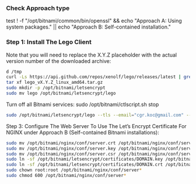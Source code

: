 ### Check Approach type
test ! -f "/opt/bitnami/common/bin/openssl" && echo "Approach A: Using system packages." || echo "Approach B: Self-contained installation."


### Step 1: Install The Lego Client
Note that you will need to replace the X.Y.Z placeholder with the actual version number of the downloaded archive:
```bash
d /tmp
curl -Ls https://api.github.com/repos/xenolf/lego/releases/latest | grep browser_download_url | grep linux_amd64 | cut -d '"' -f 4 | wget -i -
tar xf lego_vX.Y.Z_linux_amd64.tar.gz
sudo mkdir -p /opt/bitnami/letsencrypt
sudo mv lego /opt/bitnami/letsencrypt/lego
```

Turn off all Bitnami services:
sudo /opt/bitnami/ctlscript.sh stop


```bash
sudo /opt/bitnami/letsencrypt/lego --tls --email="cgr.koc@gmail.com" --domains="airporttransfer.ist" --domains="www.airporttransfer.ist" --path="/opt/bitnami/letsencrypt" run
```

Step 3: Configure The Web Server To Use The Let’s Encrypt Certificate
For NGINX under Approach B (Self-contained Bitnami installations):

```bash
sudo mv /opt/bitnami/nginx/conf/server.crt /opt/bitnami/nginx/conf/server.crt.old
sudo mv /opt/bitnami/nginx/conf/server.key /opt/bitnami/nginx/conf/server.key.old
sudo mv /opt/bitnami/nginx/conf/server.csr /opt/bitnami/nginx/conf/server.csr.old
sudo ln -sf /opt/bitnami/letsencrypt/certificates/DOMAIN.key /opt/bitnami/nginx/conf/server.key
sudo ln -sf /opt/bitnami/letsencrypt/certificates/DOMAIN.crt /opt/bitnami/nginx/conf/server.crt
sudo chown root:root /opt/bitnami/nginx/conf/server*
sudo chmod 600 /opt/bitnami/nginx/conf/server*
```